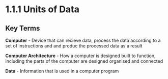 # 1.1.1 Units of Data
## Key Terms
**Computer** - Device that can recieve data, process the data according to a set of instructions and and produc the processed data as a result

**Computer Architecture** - How a computer is designed built to function, including the parts of the computer are designed organised and connected

**Data** - Information that is used in a computer program
